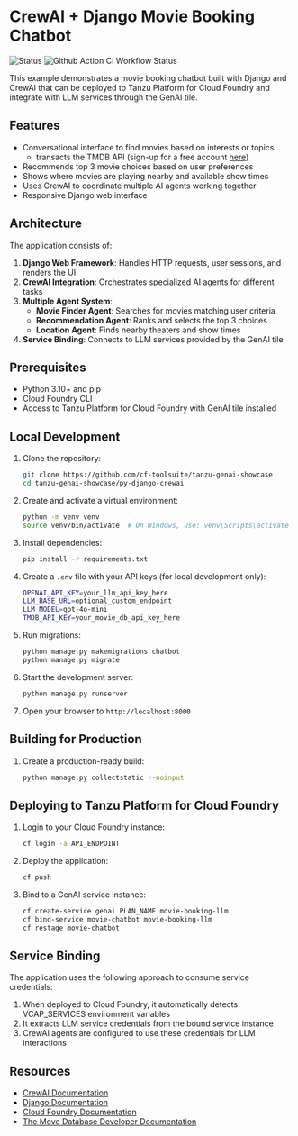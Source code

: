 # CrewAI + Django Movie Booking Chatbot

![Status](https://img.shields.io/badge/status-under%20development-darkred) ![Github Action CI Workflow Status](https://github.com/cf-toolsuite/tanzu-genai-showcase/actions/workflows/py-django-crewai.yml/badge.svg)

This example demonstrates a movie booking chatbot built with Django and CrewAI that can be deployed to Tanzu Platform for Cloud Foundry and integrate with LLM services through the GenAI tile.

## Features

- Conversational interface to find movies based on interests or topics
  - transacts the TMDB API (sign-up for a free account [here](https://www.themoviedb.org/signup))
- Recommends top 3 movie choices based on user preferences
- Shows where movies are playing nearby and available show times
- Uses CrewAI to coordinate multiple AI agents working together
- Responsive Django web interface

## Architecture

The application consists of:

1. **Django Web Framework**: Handles HTTP requests, user sessions, and renders the UI
2. **CrewAI Integration**: Orchestrates specialized AI agents for different tasks
3. **Multiple Agent System**:
   - **Movie Finder Agent**: Searches for movies matching user criteria
   - **Recommendation Agent**: Ranks and selects the top 3 choices
   - **Location Agent**: Finds nearby theaters and show times
4. **Service Binding**: Connects to LLM services provided by the GenAI tile

## Prerequisites

- Python 3.10+ and pip
- Cloud Foundry CLI
- Access to Tanzu Platform for Cloud Foundry with GenAI tile installed

## Local Development

1. Clone the repository:

   ```bash
   git clone https://github.com/cf-toolsuite/tanzu-genai-showcase
   cd tanzu-genai-showcase/py-django-crewai
   ```

2. Create and activate a virtual environment:

   ```bash
   python -m venv venv
   source venv/bin/activate  # On Windows, use: venv\Scripts\activate
   ```

3. Install dependencies:

   ```bash
   pip install -r requirements.txt
   ```

4. Create a `.env` file with your API keys (for local development only):

   ```bash
   OPENAI_API_KEY=your_llm_api_key_here
   LLM_BASE_URL=optional_custom_endpoint
   LLM_MODEL=gpt-4o-mini
   TMDB_API_KEY=your_movie_db_api_key_here
   ```

5. Run migrations:

   ```bash
   python manage.py makemigrations chatbot
   python manage.py migrate
   ```

6. Start the development server:

   ```bash
   python manage.py runserver
   ```

7. Open your browser to `http://localhost:8000`

## Building for Production

1. Create a production-ready build:

   ```bash
   python manage.py collectstatic --noinput
   ```

## Deploying to Tanzu Platform for Cloud Foundry

1. Login to your Cloud Foundry instance:

   ```bash
   cf login -a API_ENDPOINT
   ```

2. Deploy the application:

   ```bash
   cf push
   ```

3. Bind to a GenAI service instance:

   ```bash
   cf create-service genai PLAN_NAME movie-booking-llm
   cf bind-service movie-chatbot movie-booking-llm
   cf restage movie-chatbot
   ```

## Service Binding

The application uses the following approach to consume service credentials:

1. When deployed to Cloud Foundry, it automatically detects VCAP_SERVICES environment variables
2. It extracts LLM service credentials from the bound service instance
3. CrewAI agents are configured to use these credentials for LLM interactions

## Resources

- [CrewAI Documentation](https://docs.crewai.com/)
- [Django Documentation](https://docs.djangoproject.com/)
- [Cloud Foundry Documentation](https://docs.cloudfoundry.org/)
- [The Move Database Developer Documentation](https://developer.themoviedb.org/docs/getting-started)
